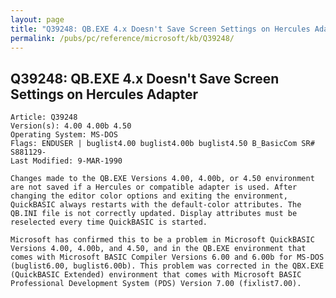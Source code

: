```yaml
---
layout: page
title: "Q39248: QB.EXE 4.x Doesn't Save Screen Settings on Hercules Adapter"
permalink: /pubs/pc/reference/microsoft/kb/Q39248/
---
```


## Q39248: QB.EXE 4.x Doesn't Save Screen Settings on Hercules Adapter

	Article: Q39248
	Version(s): 4.00 4.00b 4.50
	Operating System: MS-DOS
	Flags: ENDUSER | buglist4.00 buglist4.00b buglist4.50 B_BasicCom SR# S881129-
	Last Modified: 9-MAR-1990
	
	Changes made to the QB.EXE Versions 4.00, 4.00b, or 4.50 environment
	are not saved if a Hercules or compatible adapter is used. After
	changing the editor color options and exiting the environment,
	QuickBASIC always restarts with the default-color attributes. The
	QB.INI file is not correctly updated. Display attributes must be
	reselected every time QuickBASIC is started.
	
	Microsoft has confirmed this to be a problem in Microsoft QuickBASIC
	Versions 4.00, 4.00b, and 4.50, and in the QB.EXE environment that
	comes with Microsoft BASIC Compiler Versions 6.00 and 6.00b for MS-DOS
	(buglist6.00, buglist6.00b). This problem was corrected in the QBX.EXE
	(QuickBASIC Extended) environment that comes with Microsoft BASIC
	Professional Development System (PDS) Version 7.00 (fixlist7.00).

